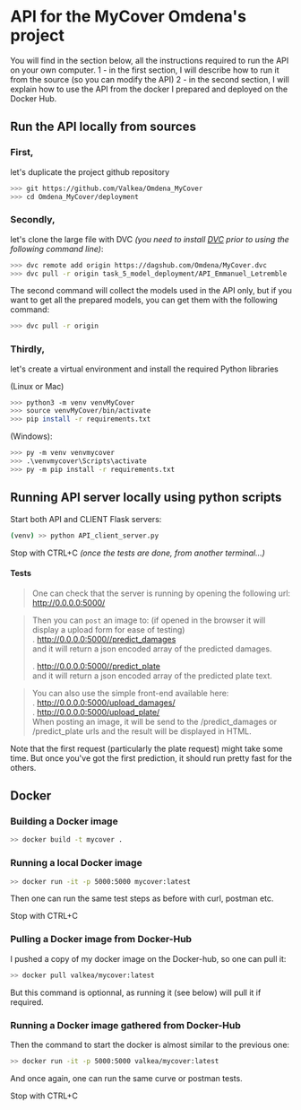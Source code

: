 # API for the MyCover Omdena's project

You will find in the section below, all the instructions required to run the API on your own computer.
  1 - in the first section, I will describe how to run it from the source (so you can modify the API)
  2 - in the second section, I will explain how to use the API from the docker I prepared and deployed on the Docker Hub.

## Run the API locally from sources

### First, 
let's duplicate the project github repository

```bash
>>> git https://github.com/Valkea/Omdena_MyCover
>>> cd Omdena_MyCover/deployment
```

### Secondly,
let's clone the large file with DVC *(you need to install [DVC](https://dvc.org) prior to using the following command line)*:
```bash
>>> dvc remote add origin https://dagshub.com/Omdena/MyCover.dvc
>>> dvc pull -r origin task_5_model_deployment/API_Emmanuel_Letremble
```

The second command will collect the models used in the API only, but if you want to get all the prepared models, you can get them with the following command:

```bash
>>> dvc pull -r origin
```

### Thirdly,
let's create a virtual environment and install the required Python libraries

(Linux or Mac)
```bash
>>> python3 -m venv venvMyCover
>>> source venvMyCover/bin/activate
>>> pip install -r requirements.txt
```

(Windows):
```bash
>>> py -m venv venvmycover
>>> .\venvmycover\Scripts\activate
>>> py -m pip install -r requirements.txt
```

## Running API server locally using python scripts

Start both API and CLIENT Flask servers:
```bash
(venv) >> python API_client_server.py
```
Stop with CTRL+C *(once the tests are done, from another terminal...)*



#### Tests

> One can check that the server is running by opening the following url:<br>
> http://0.0.0.0:5000/

> Then you can `post` an image to: (if opened in the browser it will display a upload form for ease of testing)<br>
> . http://0.0.0.0:5000//predict_damages <br>
> and it will return a json encoded array of the predicted damages.<br>
> 
> . http://0.0.0.0:5000//predict_plate <br>
> and it will return a json encoded array of the predicted plate text.<br>

> You can also use the simple front-end available here:<br>
> . http://0.0.0.0:5000/upload_damages/ <br>
> . http://0.0.0.0:5000/upload_plate/ <br>
> When posting an image, it will be send to the /predict_damages or /predict_plate urls and the result will be displayed in HTML.

Note that the first request (particularly the plate request) might take some time. But once you've got the first prediction, it should run pretty fast for the others.


## Docker

### Building a Docker image

```bash
>> docker build -t mycover .
```

### Running a local Docker image

```bash
>> docker run -it -p 5000:5000 mycover:latest
```

Then one can run the same test steps as before with curl, postman etc.

Stop with CTRL+C


### Pulling a Docker image from Docker-Hub

I pushed a copy of my docker image on the Docker-hub, so one can pull it:

```bash
>> docker pull valkea/mycover:latest
```

But this command is optionnal, as running it (see below) will pull it if required.

### Running a Docker image gathered from Docker-Hub

Then the command to start the docker is almost similar to the previous one:

```bash
>> docker run -it -p 5000:5000 valkea/mycover:latest
```

And once again, one can run the same curve or postman tests.

Stop with CTRL+C
